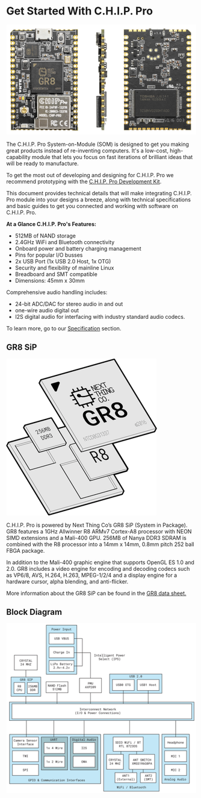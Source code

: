 # Get Started With C.H.I.P. Pro

![C.H.I.P. Pro](images/CHIP_ProMain.jpg)

The C.H.I.P. Pro System-on-Module (SOM) is designed to get you making great products instead of re-inventing computers. It's a low-cost, high-capability module that lets you focus on fast iterations of brilliant ideas that will be ready to manufacture. 

To get the most out of developing and designing for C.H.I.P. Pro we recommend prototyping with the [C.H.I.P. Pro Development Kit](/chip_pro_devkit.html). 

This document provides technical details that will make integrating C.H.I.P. Pro module into your designs a breeze, along with technical specifications and basic guides to get you connected and working with software on C.H.I.P. Pro. 

**At a Glance C.H.I.P. Pro's Features:**

* 512MB of NAND storage
* 2.4GHz WiFi and Bluetooth connectivity
* Onboard power and battery charging management
* Pins for popular I/O busses
* 2x USB Port (1x USB 2.0 Host, 1x OTG)
* Security and flexibility of mainline Linux 
* Breadboard and SMT compatible
* Dimensions: 45mm x 30mm

Comprehensive audio handling includes:

* 24-bit ADC/DAC for stereo audio in and out
* one-wire audio digital out
* I2S digital audio for interfacing with industry standard audio codecs.

To learn more, go to our [Specification](/chip_pro.html#specifications) section.

## GR8 SiP

![GR8](images/CHIP-Pro-Exploded-View.png)

C.H.I.P. Pro is powered by Next Thing Co’s GR8 SiP (System in Package). GR8 features a 1GHz Allwinner R8 ARMv7 Cortex-A8 processor with NEON SIMD extensions and a Mali-400 GPU. 256MB of Nanya DDR3 SDRAM is combined with the R8 processor into a 14mm x 14mm, 0.8mm pitch 252 ball FBGA package. 

In addition to the Mali-400 graphic engine that supports OpenGL ES 1.0 and 2.0. GR8 includes a video engine for encoding and decoding codecs such as VP6/8, AVS, H.264, H.263, MPEG-1/2/4 and a display engine for a hardware cursor, alpha blending, and anti-flicker.

More information about the GR8 SiP can be found in the [GR8 data sheet.](https://github.com/NextThingCo/CHIP_Pro-Hardware/raw/master/Datasheets/GR8_Datasheet_v1.0.pdf)

## Block Diagram

![C.H.I.P. Pro Block Diagram](images/blockDiagram.jpg)
